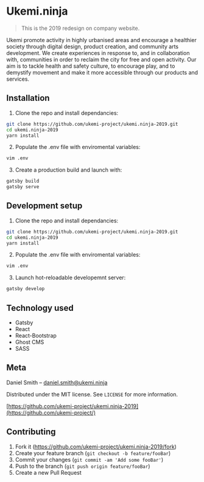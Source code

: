 # Ukemi.ninja
> This is the 2019 redesign on company website.

Ukemi promote activity in highly urbanised areas and encourage a healthier society through digital design, product creation, and community arts development. We create experiences in response to, and in collaboration with, communities in order to reclaim the city for free and open activity. Our aim is to tackle health and safety culture, to encourage play, and to demystify movement and make it more accessible through our products and services.

## Installation

1) Clone the repo and install dependancies:

```sh
git clone https://github.com/ukemi-project/ukemi.ninja-2019.git
cd ukemi.ninja-2019
yarn install
```

2) Populate the .env file with enviromental variables:

```sh
vim .env
```

3) Create a production build and launch with:

```sh
gatsby build
gatsby serve
```

## Development setup

1) Clone the repo and install dependancies:

```sh
git clone https://github.com/ukemi-project/ukemi.ninja-2019.git
cd ukemi.ninja-2019
yarn install
```

2) Populate the .env file with enviromental variables:

```sh
vim .env
```

3) Launch hot-reloadable developemnt server:

```sh
gatsby develop
```

## Technology used

* Gatsby
* React
* React-Bootstrap
* Ghost CMS
* SASS

## Meta

Daniel Smith – daniel.smith@ukemi.ninja

Distributed under the MIT license. See ``LICENSE`` for more information.

[https://github.com/ukemi-project/ukemi.ninja-2019](https://github.com/ukemi-project/)

## Contributing

1. Fork it (<https://github.com/ukemi-project/ukemi.ninja-2019/fork>)
2. Create your feature branch (`git checkout -b feature/fooBar`)
3. Commit your changes (`git commit -am 'Add some fooBar'`)
4. Push to the branch (`git push origin feature/fooBar`)
5. Create a new Pull Request